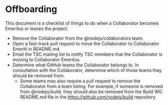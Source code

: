 # Offboarding

This document is a checklist of things to do when a Collaborator becomes Emeritus or leaves the project.

* Remove the Collaborator from the @nodejs/collaborators team.
* Open a fast-track pull request to move the Collaborator to Collaborator Emeriti in README.md.
* Email the TSC mailing list to notify TSC members that the Collaborator is moving to Collaborator Emeritus.
* Determine what GitHub teams the Collaborator belongs to. In consultation with the Collaborator, determine which of those teams they should be removed from. 
    * Some teams may also require a pull request to remove the Collaborator from a team listing. For example, if someone is removed from @nodejs/build, they should also be removed from the Build WG README.md file in the https://github.com/nodejs/build repository.
